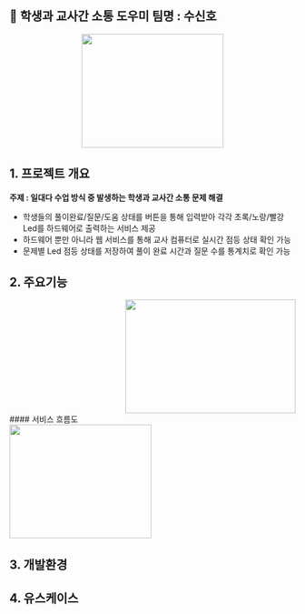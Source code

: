 ## :traffic_light: 학생과 교사간 소통 도우미  팀명 : 수신호
<div align ="center">
<img src ="https://user-images.githubusercontent.com/121835105/230528917-ef64c99d-96f6-4dd8-b31b-2442797cc28a.png" width="250" height="200"></img>
</div>

## 1. 프로젝트 개요
<b> 주제 : 일대다 수업 방식 중 발생하는 학생과 교사간 소통 문제 해결 </b>
- 학생들의 풀이완료/질문/도움 상태를 버튼을 통해 입력받아 
  각각 초록/노랑/빨강 Led를 하드웨어로 출력하는 서비스 제공
- 하드웨어 뿐만 아니라 웹 서비스를 통해 교사 컴퓨터로 실시간 점등 상태 확인 가능
- 문제별 Led 점등 상태를 저장하여 풀이 완료 시간과 질문 수를 통계치로 확인 가능 
 
## 2. 주요기능
<div>
<div align = "right">
<img src="https://user-images.githubusercontent.com/121835105/230775961-00ead3ad-ba58-4e9c-b8d4-10a3961396f0.png" width="300" height ="200"></img>
</div>
#### 서비스 흐름도
<div align = "left">
<img src="https://user-images.githubusercontent.com/121835105/230775838-7e68a1bb-3b58-4e29-a12f-7f9bc98e4e7b.png" width="250" height="200"></img>
</div>
</div>

## 3. 개발환경

## 4. 유스케이스


